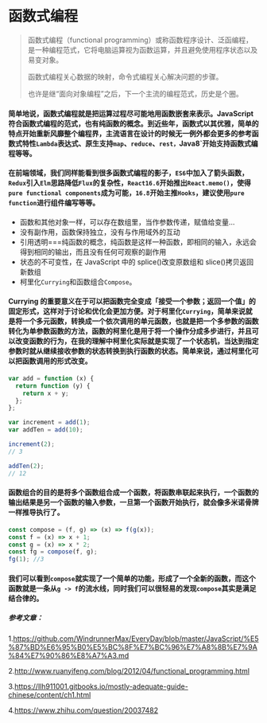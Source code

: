 # 函数式编程

> 函数式编程（functional programming）或称函数程序设计、泛函编程，是一种编程范式，它将电脑运算视为函数运算，并且避免使用程序状态以及易变对象。
>
> 函数式编程关心数据的映射，命令式编程关心解决问题的步骤。
>
> 也许是继“面向对象编程”之后，下一个主流的编程范式，历史是个圈。

#### 简单地说，函数式编程就是把运算过程尽可能地用函数嵌套来表示。JavaScript 符合函数式编程的范式，也有纯函数的概念。到近些年，函数式以其优雅，简单的特点开始重新风靡整个编程界，主流语言在设计的时候无一例外都会更多的参考函数式特性`Lambda`表达式、原生支持`map`、`reduce`、`rest，`Java8`开始支持函数式编程等等。

#### 在前端领域，我们同样能看到很多函数式编程的影子，`ES6`中加入了箭头函数，`Redux`引入`Elm`思路降低`Flux`的复杂性，`React16.6`开始推出`React.memo()`，使得`pure functional components`成为可能，`16.8`开始主推`Hooks`，建议使用`pure function`进行组件编写等等。

- 函数和其他对象一样，可以存在数组里，当作参数传递，赋值给变量…
- 没有副作用，函数保持独立，没有与作用域外的互动
- 引用透明===纯函数的概念，纯函数是这样一种函数，即相同的输入，永远会得到相同的输出，而且没有任何可观察的副作用
- 状态的不可变性，在 JavaScript 中的 splice()改变原数组和 slice()拷贝返回新数组
- 柯里化`Currying`和函数组合`Compose`。

#### Currying 的重要意义在于可以把函数完全变成「接受一个参数；返回一个值」的固定形式，这样对于讨论和优化会更加方便。对于柯里化`Currying`，简单来说就是将一个多元函数，转换成一个依次调用的单元函数，也就是把一个多参数的函数转化为单参数函数的方法，函数的柯里化是用于将一个操作分成多步进行，并且可以改变函数的行为，在我的理解中柯里化实际就是实现了一个状态机，当达到指定参数时就从继续接收参数的状态转换到执行函数的状态。简单来说，通过柯里化可以把函数调用的形式改变。

```javascript
var add = function (x) {
  return function (y) {
    return x + y;
  };
};

var increment = add(1);
var addTen = add(10);

increment(2);
// 3

addTen(2);
// 12
```

#### 函数组合的目的是将多个函数组合成一个函数，将函数串联起来执行，一个函数的输出结果是另一个函数的输入参数，一旦第一个函数开始执行，就会像多米诺骨牌一样推导执行了。

```javascript
const compose = (f, g) => (x) => f(g(x));
const f = (x) => x + 1;
const g = (x) => x * 2;
const fg = compose(f, g);
fg(1); //3
```

#### 我们可以看到`compose`就实现了一个简单的功能，形成了一个全新的函数，而这个函数就是一条从`g -> f`的流水线，同时我们可以很轻易的发现`compose`其实是满足结合律的。

##### 参考文章：

1.https://github.com/WindrunnerMax/EveryDay/blob/master/JavaScript/%E5%87%BD%E6%95%B0%E5%BC%8F%E7%BC%96%E7%A8%8B%E7%9A%84%E7%90%86%E8%A7%A3.md

2.http://www.ruanyifeng.com/blog/2012/04/functional_programming.html

3.https://llh911001.gitbooks.io/mostly-adequate-guide-chinese/content/ch1.html

4.https://www.zhihu.com/question/20037482
